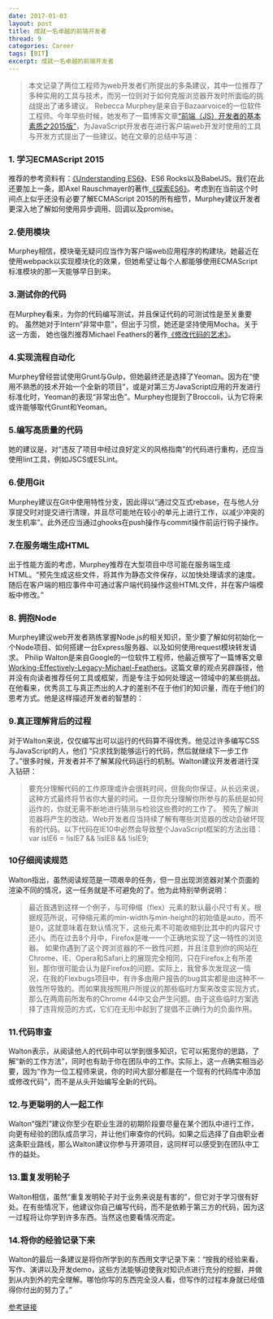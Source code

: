 ```yaml
---
date: 2017-01-03
layout: post
title: 成就一名卓越的前端开发者
thread: 9
categories: Career
tags: [BIT]
excerpt: 成就一名卓越的前端开发者
---
```


> 本文记录了两位工程师为web开发者们所提出的多条建议，其中一位推荐了多种实用的工具与技术，而另一位则对于如何克服浏览器开发时所面临的挑战提出了诸多建议。
Rebecca Murphey是来自于Bazaarvoice的一位软件工程师。今年早些时候，她发布了一篇博客文章[“前端（JS）开发者的基本素质之2015版”](http://rmurphey.com/blog/2015/03/23/a-baseline-for-front-end-developers-2015)，为JavaScript开发者在进行客户端web开发时使用的工具与开发方式提出了一些建议。她在文章的总结中写道：

### 1. 学习ECMAScript 2015

推荐的参考资料有：[《Understanding ES6》](https://www.infoq.com/news/2015/06/ecmascript-2015-es6)、ES6 Rocks以及BabelJS。我们在此还要加上一条，即Axel Rauschmayer的著作[《探索ES6》](http://www.infoq.com/cn/news/2015/07/exploring-es6)。考虑到在当前这个时间点上似乎还没有必要了解ECMAScript 2015的所有细节，Murphey建议开发者更深入地了解如何使用异步调用、回调以及promise。

### 2.使用模块

Murphey相信，模块毫无疑问应当作为客户端web应用程序的构建块。她最近在使用webpack以实现模块化的效果，但她希望让每个人都能够使用ECMAScript标准模块的那一天能够早日到来。

### 3.测试你的代码

在Murphey看来，为你的代码编写测试，并且保证代码的可测试性是至关重要的。
虽然她对于Intern“非常中意”，但出于习惯，她还是坚持使用Mocha。关于这一方面，
她也强烈推荐Michael Feathers的著作[《修改代码的艺术》](http://philipwalton.com/articles/how-to-become-a-great-front-end-engineer/)。

### 4.实现流程自动化

Murphey曾经尝试使用Grunt与Gulp，但她最终还是选择了Yeoman。因为在“使用不熟悉的技术开始一个全新的项目”，或是对第三方JavaScript应用的开发进行标准化时，Yeoman的表现“非常出色”。Murphey也提到了Broccoli，认为它将来或许能够取代Grunt和Yeoman。

### 5.编写高质量的代码

她的建议是，对“违反了项目中经过良好定义的风格指南”的代码进行重构，还应当使用lint工具，例如JSCS或ESLint。

### 6.使用Git

Murphey建议在Git中使用特性分支，因此得以“通过交互式rebase，在与他人分享提交时对提交进行清理，并且尽可能地在较小的单元上进行工作，以减少冲突的发生机率”。此外还应当通过ghooks在push操作与commit操作前运行钩子操作。

### 7.在服务端生成HTML

出于性能方面的考虑，Murphey推荐在大型项目中尽可能在服务端生成HTML。“预先生成这些文件，将其作为静态文件保存，以加快处理请求的速度。随后在客户端的相应事件中可通过客户端代码操作这些HTML文件，并在客户端模板中修改。”

### 8. 拥抱Node

Murphey建议web开发者熟练掌握Node.js的相关知识，至少要了解如何初始化一个Node项目、如何搭建一台Express服务器、以及如何使用request模块转发请求。
Philip Walton是来自Google的一位软件工程师，他最近撰写了一篇博客文章[Working-Effectively-Legacy-Michael-Feathers](https://www.amazon.com/Working-Effectively-Legacy-Michael-Feathers/dp/0131177052)。这篇文章的观点另辟蹊径，他并没有向读者推荐任何工具或框架，而是专注于如何处理这一领域中的某些挑战。在他看来，优秀员工与真正杰出的人才的差别不在于他们的知识量，而在于他们的思考方式。他是这样描述开发者的智慧的：

### 9.真正理解背后的过程

对于Walton来说，仅仅编写出可以运行的代码算不得优秀。他见过许多编写CSS与JavaScript的人，他们 “只求找到能够运行的代码，然后就继续下一步工作了。”很多时候，开发者并不了解某段代码运行的机制。Walton建议开发者进行深入钻研：

>要充分理解代码的工作原理或许会很耗时间，但我向你保证，从长远来说，这种方式最终将节省你大量的时间。一旦你充分理解你所参与的系统是如何运作的，你就无需不断地进行猜测与检验这些费时的工作了。
预先了解浏览器将产生的改动。Web开发者应当持续了解有哪些浏览器的改动会破坏现有的代码。以下代码在IE10中必然会导致整个JavaScript框架的方法出错：
var isIE6 = !isIE7 && !isIE8 && !isIE9;

### 10仔细阅读规范

Walton指出，虽然阅读规范是一项艰辛的任务，但一旦出现浏览器对某个页面的渲染不同的情况，这一任务就是不可避免的了。他为此特别举例说明：

>最近我遇到这样一个例子，与可伸缩（flex）元素的默认最小尺寸有关。根据规范所说，可伸缩元素的min-width与min-height的初始值是auto，而不是0，这就意味着在默认情况下，这些元素不可能收缩到比其中的内容尺寸还小。而在过去8个月中，Firefox是唯一一个正确地实现了这一特性的浏览器。
如果你遇到了这个跨浏览器的不一致性问题，并且注意到你的网站在Chrome、IE、Opera和Safari上的展现完全相同，只在Firefox上有所差别，那你很可能会认为是Firefox的问题。实际上，我曾多次发现这一情况，在我的Flexbugs项目中，有许多由用户报告的bug其实都是由这种不一致性所导致的。而如果我按照用户所提议的那些临时方案来改变实现方式，那么在两周前所发布的Chrome 44中又会产生问题。由于这些临时方案选择了违背规范的方式，它们在无形中起到了提倡不正确行为的负面作用。

### 11.代码审查

Walton表示，从阅读他人的代码中可以学到很多知识，它可以拓宽你的思路，了解“新的工作方法”，同时也有助于你在团队中的工作。实际上，这一点确实相当必要，因为“作为一位工程师来说，你的时间大部分都是在一个现有的代码库中添加或修改代码”，而不是从头开始编写全新的代码。

### 12.与更聪明的人一起工作

Walton“强烈”建议你至少在职业生涯的初期阶段要尽量在某个团队中进行工作，向更有经验的团队成员学习，并让他们审查你的代码。如果之后选择了自由职业者这条职业路线，那么Walton建议你参与开源项目，这同样可以感受到在团队中工作的益处。

### 13.重复发明轮子

Walton相信，虽然“重复发明轮子对于业务来说是有害的”，但它对于学习很有好处。在有些情况下，他建议你自己编写代码，而不是依赖于第三方的代码，因为这一过程将让你学到许多东西。当然这也要看情况而定。

### 14.将你的经验记录下来

Walton的最后一条建议是将你所学到的东西用文字记录下来：“按我的经验来看，写作、演讲以及开发demo，这些方法能够迫使我对知识点进行充分的挖掘，并做到从内到外的完全理解。哪怕你写的东西完全没人看，但写作的过程本身就已经值得你付出的努力了。”

[参考链接](https://www.infoq.com/news/2015/08/great-front-end-developer)